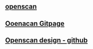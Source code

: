 

## [openscan](https://openscan.eu/blogs/news/openscan-arducam-testing-the-new-16-megapixel-camera)

## [Ooenacan Gitpage](https://openscan-org.github.io/OpenScan-Doc/)

## [Openscan design - github](https://github.com/OpenScan-org/OpenScan-Design)
